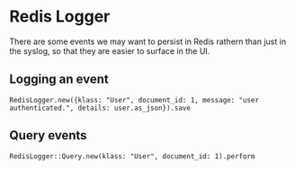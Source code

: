 # Redis Logger

There are some events we may want to persist in Redis rathern than just in the syslog, so that they are easier to surface in the UI.

## Logging an event
```
RedisLogger.new({klass: "User", document_id: 1, message: "user authenticated.", details: user.as_json}).save
```


## Query events
```
RedisLogger::Query.new(klass: "User", document_id: 1).perform
```
